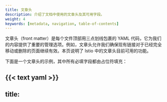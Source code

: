 ```yaml
---
title: 文章头
description: 介绍了文档中使用的文章头及其可用字段。
weight: 4
keywords: [metadata, navigation, table-of-contents]
---
```


文章头（front matter）是每个文件顶部用三点划线包裹的 YAML 代码，它为我们的内容提供了重要的管理选项。例如，文章头允许我们确保现有链接对于已经完全移动或删除的页面继续有效。本页说明了 Istio 中的文章头目前可用的功能。

下面是一个文章头的示例，其中所有必填字段都由占位符填充：

{{< text yaml >}}
---
title: <title>
description: <description>
weight: <weight>
keywords: [<keyword1>,<keyword2>,...]
aliases:
    - <previously-published-at-this-URL>
---
{{< /text >}}

您可以复制上面的示例，并用您页面中相应的值替换所有占位符。

## 必填字段{#required-front-matter-fields}

The following table shows descriptions for all the **required** fields:
下表列举了所有的 **必填** 字段及其说明：

|字段                | 说明
|-------------------|------------
|`title`            | 该页面的标题
|`description`      | 对其该页面内容的一个简单结束
|`weight`           | 该页面相对于当前目录中其他页面的顺序。
|`keywords`         | 页面上的关键字。Hugo 根据此列表在页面末尾生成“相关内容”链接。
|`aliases`          | 页面以前发布过的 URL。有关此字段的详细信息，请参见下面的[重命名、移动或删除页面](#rename-move-or-delete-pages)。

### 重命名、移动或删除页面{#rename-move-or-delete-pages}

移动或完全删除页面时，必须确保指向这些页面的现有链接继续有效。文章头中的 `aliases` 字段可帮助您满足此要求。在移动或删除页面之前，将现有路径添加到 `aliases` 字段中。Hugo 自动为我们的用户实现了从旧 URL 到新 URL 的重定向。

在 _target page_（您想让用户访问的页面）上，将 _original page_ 的 `<path>` 添加到文章头中，如下所示：

{{< text plain >}}
aliases:
    - <path>
{{< /text >}}

例如，在以前，您可以在 `/zh/help/faq` 下找到我们的 FAQ 页面。为了使用户更方便的找到 FAQ 页面，我们将该页面上移了一个级别至 `/zh/faq/`，并对文章头做了以下更改：

{{< text plain >}}
---
title: Frequently Asked Questions
description: Questions Asked Frequently.
weight: 12
aliases:
    - /zh/help/faq
---
{{< /text >}}

上面的更改允许所有用户通过 `https://istio.io/zh/faq/` 或者 `https://istio.io/zh/help/faq/` 都能访问到 FAQ 页面。

不仅是一个，该字段支持多个重定向，例如：

{{< text plain >}}
---
title: Frequently Asked Questions
description: Questions Asked Frequently.
weight: 12
aliases:
    - /zh/faq
    - /zh/faq2
    - /zh/faq3
---
{{< /text >}}

## 可选字段{#optional-front-matter-fields}

Hugo 支持非常多的文章头字段，而此页面仅列举了在 istio.io 中实现的字段。

下表列举了最常用的 **可选** 字段：

|字段                | 描述
|-------------------|------------
|`linktitle`        | 短标题，常用于链接到页面。
|`subtitle`         | 主标题下方显示的子标题。
|`icon`             | 标题旁边显示图标的路径。
|`draft`            | 如果为 true，该页面不会出现在网站中。
|`skip_byline`      | 如果为 true，不会在主标题下显示下划线。
|`skip_seealso`     | 如果为 true， Hugo 不会为该页面生成“相关内容”链接。

一些文章头字段可用于控制自动生成的目录（ToC）。下表列举了这些字段并说明了如何使用：

|字段                 | 描述
|--------------------|------------
|`skip_toc`          | 如果为 true，Hugo 不会为该页面生成目录
|`force_inline_toc`  | 如果为 true，Hugo 会强制在文本中插入自动生成的目录，而不是右侧的边栏。
|`max_toc_level`     | 设置目录中使用的标题级别。值可以从 2 到 6。
|`remove_toc_prefix` | Hugo 从目录中每个条目的前缀中删除此字符串。

某些文章头字段仅适用于所谓的 _bundle page_。您可以辨别 _bundle page_，因为它们的文件名都是以下划线 `_` 开头，例如 `_index.md`。在 Istio 中，我们使用 _bundle page_ 作为我们的部分着陆页面。下表列举了与 _bundle page_ 相关的文章头字段。

|字段                   | 描述
|----------------------|------------
|`skip_list`           | 如果为 true，Hugo 不会自动生成该部分页面的内容图块。
|`simple_list`         | 如果为 true，Hugo 使用一个简单列表列出该部分页面的自动生成内容。
|`list_below`          | 如果为 true，Hugo 会将自动生成的内容追加到手动编写的内容后面。
|`list_by_publishdate` | 如果为 true，Hugo 会按照 `publishdate` 而不是 `weight`，对自动生成的内容进行排序。

类似的，某些文章头字段仅适用于博客文章。下表列举了这些字段：

|字段              | 描述
|-----------------|------------
|`publishdate`    | 博客的原始发布日期
|`last_update`    | 最近一次进行重大修改的日期
|`attribution`    | 可选的，作者的姓名
|`twitter`        | 可选的，作者的 Twitter
|`target_release` | 此博客内容中所使用的 Istio 版本。通常，该值是在创作或更新该博客时，当时最新的主要 Istio 版本。

